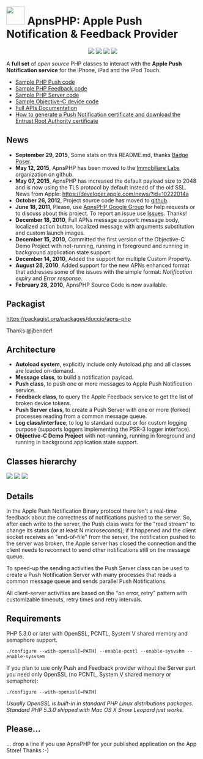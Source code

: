 <img src="http://immobiliare.github.io/ApnsPHP/images/logo.png" width="48"> ApnsPHP: Apple Push Notification & Feedback Provider
==========================

<p align="center">
	<img src="https://poser.pugx.org/duccio/apns-php/downloads">
	<img src="https://poser.pugx.org/duccio/apns-php/d/monthly">
	<img src="https://poser.pugx.org/duccio/apns-php/d/daily">
	<img src="https://poser.pugx.org/duccio/apns-php/license">
</p>

A **full set** of *open source* PHP classes to interact with the **Apple Push Notification service** for the iPhone, iPad and the iPod Touch.

- [Sample PHP Push code](sample_push.php)
- [Sample PHP Feedback code](sample_feedback.php)
- [Sample PHP Server code](sample_server.php)
- [Sample Objective-C device code](Objective-C%20Demo/)
- [Full APIs Documentation](http://immobiliare.github.io/ApnsPHP/html/index.html)
- [How to generate a Push Notification certificate and download the Entrust Root Authority certificate](Doc/CertificateCreation.md)

News
----
- **September 29, 2015**, Some stats on this README.md, thanks [Badge Poser](https://poser.pugx.org).
- **May 12, 2015**, ApnsPHP has been moved to the [Immobiliare Labs](https://github.com/immobiliare) organization on github.
- **May 07, 2015**, ApnsPHP has increased the default payload size to 2048 and is now using the TLS protocol by default instead of the old SSL. News from Apple: https://developer.apple.com/news/?id=10222014a
- **October 26, 2012**, Project source code has moved to [github](https://github.com/immobiliare/ApnsPHP).
- **June 18, 2011**, Please, use [ApnsPHP Google Group](https://groups.google.com/group/apns-php) for help requests or to discuss about this project. To report an issue use [Issues](https://github.com/immobiliare/ApnsPHP/issues). Thanks!
- **December 18, 2010**, Full APNs message support: message body, localized action button, localized message with arguments substitution and custom launch images.
- **December 15, 2010**, Committed the first version of the Objective-C Demo Project with not-running, running in foreground and running in background application state support.
- **December 14, 2010**, Added the support for multiple Custom Property.
- **August 28, 2010**, Added support for the new APNs enhanced format that addresses some of the issues with the simple format: *Notification expiry* and *Error response*.
- **February 28, 2010**, ApnsPHP Source Code is now available.
 
Packagist
-------

https://packagist.org/packages/duccio/apns-php

Thanks @jbender!


Architecture
-------

- **Autoload system**, explicitly include only Autoload.php and all classes are loaded on-demand.
- **Message class**, to build a notification payload.
- **Push class**, to push one or more messages to Apple Push Notification service.
- **Feedback class**, to query the Apple Feedback service to get the list of broken device tokens.
- **Push Server class**, to create a Push Server with one or more (forked) processes reading from a common message queue.
- **Log class/interface**, to log to standard output or for custom logging purpose (supports loggers implementing the PSR-3 logger interface).
- **Objective-C Demo Project** with not-running, running in foreground and running in background application state support.

Classes hierarchy
------------

![](http://immobiliare.github.io/ApnsPHP/images/classes1.png)
![](http://immobiliare.github.io/ApnsPHP/images/classes2.png)
![](http://immobiliare.github.io/ApnsPHP/images/classes3.png)


Details
---------

In the Apple Push Notification Binary protocol there isn't a real-time feedback about the correctness of notifications pushed to the server. So, after each write to the server, the Push class waits for the "read stream" to change its status (or at least N microseconds); if it happened and the client socket receives an "end-of-file" from the server, the notification pushed to the server was broken, the Apple server has closed the connection and the client needs to reconnect to send other notifications still on the message queue.

To speed-up the sending activities the Push Server class can be used to create a Push Notification Server with many processes that reads a common message queue and sends parallel Push Notifications.

All client-server activities are based on the "on error, retry" pattern with customizable timeouts, retry times and retry intervals.

Requirements
-------------

PHP 5.3.0 or later with OpenSSL, PCNTL, System V shared memory and semaphore support.

```
./configure --with-openssl[=PATH] --enable-pcntl --enable-sysvshm --enable-sysvsem
```

If you plan to use only Push and Feedback provider without the Server part you need only OpenSSL (no PCNTL, System V shared memory or semaphore):

```
./configure --with-openssl[=PATH]
```

*Usually OpenSSL is built-in in standard PHP Linux distributions packages. 
Standard PHP 5.3.0 shipped with Mac OS X Snow Leopard just works.*

Please...
---------
... drop a line if you use ApnsPHP for your published application on the App Store! Thanks :-)
